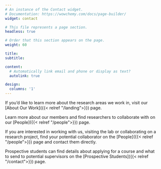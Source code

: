```yaml
---
# An instance of the Contact widget.
# Documentation: https://wowchemy.com/docs/page-builder/
widget: contact

# This file represents a page section.
headless: true

# Order that this section appears on the page.
weight: 60

title: 
subtitle:

content:
  # Automatically link email and phone or display as text?
  autolink: true

design:
  columns: '1'
---
```

If you’d like to learn more about the research areas we work in, visit our [About Our Work]({{< relref "/landing">}}) page. 

Learn more about our members and find researchers to collaborate with on our [People]({{< relref "/people">}}) page. 

If you are interested in working with us, visiting the lab or collaborating on a research project, find your potential collaborator on the [People]({{< relref "/people">}}) page and contact them directly.   

Prospective students can find details about applying for a course and what to send to potential supervisors on the [Prospective Students]({{< relref "/contact">}}) page.
